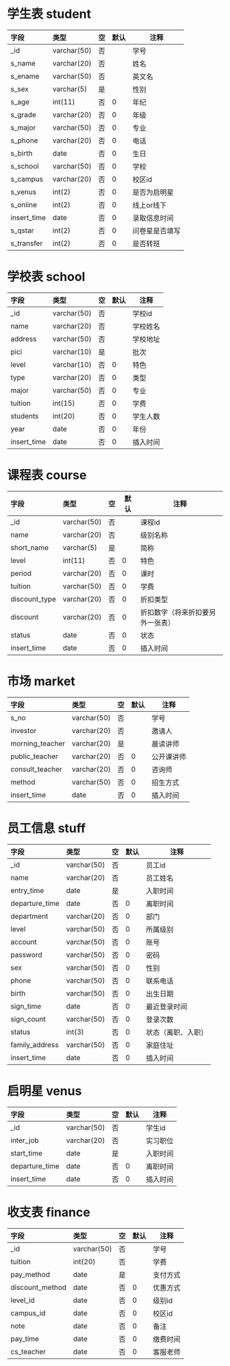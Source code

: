 # 学生表  student
|字段|类型|空|默认|注释|
|:---    |:-------    |:--- |---|------      |
|_id    |varchar(50)     |否 |  |学号             |
|s_name |varchar(20) |否 |    |姓名  |
|s_ename |varchar(50) |否   |    |英文名    |
|s_sex     |varchar(5) |是   |    |性别 |
|s_age |int(11)     |否   | 0  |年纪  |
|s_grade | varchar(20)    |否   | 0  |年级  |
|s_major |varchar(50)     |否   | 0  |专业  |
|s_phone |varchar(20)     |否   | 0  |电话  |
|s_birth |date|否   | 0  |生日  |
|s_school |varchar(50)     |否   | 0  |学校  |
|s_campus|varchar(20)     |否   | 0  |校区id  |
|s_venus |int(2)     |否   | 0  |是否为启明星  |
|s_online |int(2)     |否   | 0  |线上or线下  |
|insert_time |date     |否   | 0  |录取信息时间  |
|s_qstar |int(2)     |否   | 0  |问卷星是否填写  |
|s_transfer |int(2)     |否   | 0  |是否转班  |


# 学校表 school
|字段|类型|空|默认|注释|
|:---    |:-------    |:--- |---|------      |
|_id    |varchar(50)     |否 |  |学校id             |
|name |varchar(20) |否 |    |学校姓名  |
|address |varchar(50) |否   |    |学校地址    |
|pici     |varchar(10) |是   |    |批次 |
|level |varchar(10)     |否   | 0  |特色  |
|type | varchar(20)    |否   | 0  |类型  |
|major |varchar(50)     |否   | 0  |专业  |
|tuition |int(15)     |否   | 0  |学费  |
|students |int(20)|否   | 0  |学生人数  |
|year |date     |否   | 0  |年份  |
|insert_time |date     |否   | 0  |插入时间  |


# 课程表 course
|字段|类型|空|默认|注释|
|:---    |:-------    |:--- |---|------      |
|_id    |varchar(50)     |否 |  |课程id             |
|name |varchar(20) |否 |    |级别名称  |
|short_name     |varchar(5) |是   |    |简称 |
|level |int(11)     |否   | 0  |特色  |
|period | varchar(20)    |否   | 0  |课时  |
|tuition |varchar(50)     |否   | 0  |学费  |
|discount_type |varchar(20)     |否   | 0  |折扣类型  |
|discount |varchar(20)     |否   | 0  |折扣数字（将来折扣要另外一张表）  |
|status |date|否   | 0  |状态  |
|insert_time |date     |否   | 0  |插入时间  |


# 市场  market
|字段|类型|空|默认|注释|
|:---    |:-------    |:--- |---|------      |
|s_no    |varchar(50)     |否 |  |学号             |
|investor |varchar(20) |否 |    |邀请人  |
|morning_teacher     |varchar(20) |是   |    |晨读讲师 |
|public_teacher |varchar(20)     |否   | 0  |公开课讲师  |
|consult_teacher | varchar(20)    |否   | 0  |咨询师  |
|method |varchar(50)     |否   | 0  |招生方式  |
|insert_time |date     |否   | 0  |插入时间  |


# 员工信息  stuff
|字段|类型|空|默认|注释|
|:---    |:-------    |:--- |---|------      |
|_id    |varchar(50)     |否 |  |员工id             |
|name |varchar(20) |否 |    |员工姓名  |
|entry_time     |date |是   |    |入职时间 |
|departure_time|date     |否   | 0  |离职时间  |
|department | varchar(20)    |否   | 0  |部门  |
|level |varchar(50)     |否   | 0  |所属级别  |
|account |varchar(50)     |否   | 0  |账号  |
|password |varchar(50)     |否   | 0  |密码  |
|sex |varchar(50)     |否   | 0  |性别  |
|phone |varchar(50)     |否   | 0  |联系电话  |
|birth |varchar(50)     |否   | 0  |出生日期  |
|sign_time |date     |否   | 0  |最近登录时间  |
|sign_count |varchar(50)     |否   | 0  |登录次数  |
|status |int(3)     |否   | 0  |状态（离职、入职）  |
|family_address |varchar(50)     |否   | 0  |家庭住址  |
|insert_time |date     |否   | 0  |插入时间  |


# 启明星  venus
|字段|类型|空|默认|注释|
|:---    |:-------    |:--- |---|------      |
|_id    |varchar(50)     |否 |  |学生id             |
|inter_job |varchar(20) |否 |    |实习职位  |
|start_time     |date |是   |    |入职时间 |
|departure_time|date     |否   | 0  |离职时间  |
|insert_time |date     |否   | 0  |插入时间  |


# 收支表  finance
|字段|类型|空|默认|注释|
|:---    |:-------    |:--- |---|------      |
|_id    |varchar(50)     |否 |  |学号             |
|tuition |int(20) |否 |    |学费  |
|pay_method     |date |是   |    |支付方式 |
|discount_method|date     |否   | 0  |优惠方式  |
|level_id|date     |否   | 0  |级别id  |
|campus_id|date     |否   | 0  |校区id  |
|note|date     |否   | 0  |备注  |
|pay_time |date     |否   | 0  |缴费时间  |
|cs_teacher |date     |否   | 0  |客服老师  |